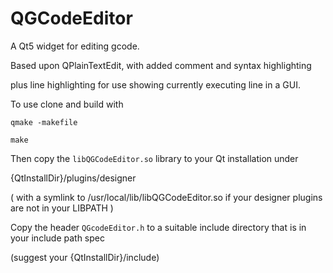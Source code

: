 # QGCodeEditor

A Qt5 widget for editing gcode.

Based upon QPlainTextEdit, with added comment and syntax highlighting

plus line highlighting for use showing currently executing line in a GUI.

To use clone and build with

`qmake -makefile`

`make`

Then copy the `libQGCodeEditor.so` library to your Qt installation under

{QtInstallDir}/plugins/designer

( with a symlink to /usr/local/lib/libQGCodeEditor.so if your designer plugins are not in your LIBPATH )



Copy the header `QGcodeEditor.h` to a suitable include directory that is in your include path spec

(suggest your {QtInstallDir}/include)
